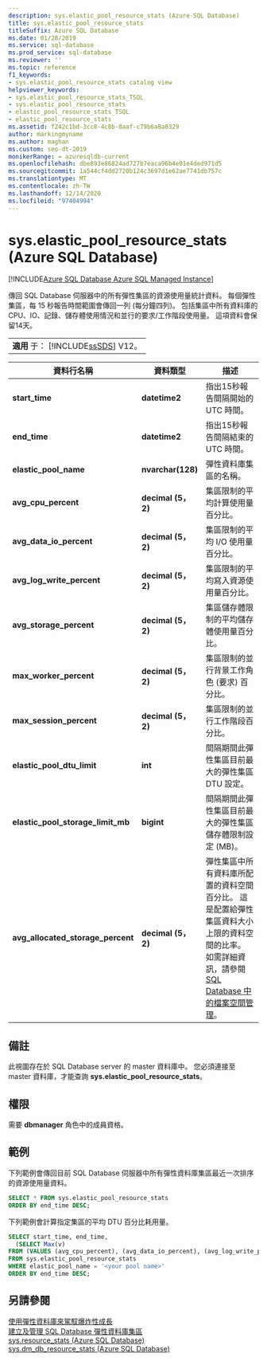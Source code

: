 ```yaml
---
description: sys.elastic_pool_resource_stats (Azure SQL Database)
title: sys.elastic_pool_resource_stats
titleSuffix: Azure SQL Database
ms.date: 01/28/2019
ms.service: sql-database
ms.prod_service: sql-database
ms.reviewer: ''
ms.topic: reference
f1_keywords:
- sys.elastic_pool_resource_stats catalog view
helpviewer_keywords:
- sys.elastic_pool_resource_stats_TSQL
- sys.elastic_pool_resource_stats
- elastic_pool_resource_stats_TSQL
- elastic_pool_resource_stats
ms.assetid: f242c1bd-3cc8-4c8b-8aaf-c79b6a8a0329
author: markingmyname
ms.author: maghan
ms.custom: seo-dt-2019
monikerRange: = azuresqldb-current
ms.openlocfilehash: dbe893e86824ad727b7eaca96b4e01e4ded971d5
ms.sourcegitcommit: 1a544cf4dd2720b124c3697d1e62ae7741db757c
ms.translationtype: MT
ms.contentlocale: zh-TW
ms.lasthandoff: 12/14/2020
ms.locfileid: "97404994"
---
```

# <a name="syselastic_pool_resource_stats-azure-sql-database"></a>sys.elastic_pool_resource_stats (Azure SQL Database)
[!INCLUDE[Azure SQL Database Azure SQL Managed Instance](../../includes/applies-to-version/asdb-asdbmi.md)]

  傳回 SQL Database 伺服器中的所有彈性集區的資源使用量統計資料。 每個彈性集區，每 15 秒報告時間範圍會傳回一列 (每分鐘四列)。 包括集區中所有資料庫的 CPU、IO、記錄、儲存體使用情況和並行的要求/工作階段使用量。 這項資料會保留14天。 
  
||  
|-|  
|**適用** 于：  [!INCLUDE[ssSDS](../../includes/sssds-md.md)] V12。|  
  
|資料行名稱|資料類型|描述|  
|-----------------|---------------|-----------------|  
|**start_time**|**datetime2**|指出15秒報告間隔開始的 UTC 時間。|  
|**end_time**|**datetime2**|指出15秒報告間隔結束的 UTC 時間。|  
|**elastic_pool_name**|**nvarchar(128)**|彈性資料庫集區的名稱。|  
|**avg_cpu_percent**|**decimal (5，2)**|集區限制的平均計算使用量百分比。|  
|**avg_data_io_percent**|**decimal (5，2)**|集區限制的平均 I/O 使用量百分比。|  
|**avg_log_write_percent**|**decimal (5，2)**|集區限制的平均寫入資源使用量百分比。|  
|**avg_storage_percent**|**decimal (5，2)**|集區儲存體限制的平均儲存體使用量百分比。|  
|**max_worker_percent**|**decimal (5，2)**|集區限制的並行背景工作角色 (要求) 百分比。|  
|**max_session_percent**|**decimal (5，2)**|集區限制的並行工作階段百分比。|  
|**elastic_pool_dtu_limit**|**int**|間隔期間此彈性集區目前最大的彈性集區 DTU 設定。|  
|**elastic_pool_storage_limit_mb**|**bigint**|間隔期間此彈性集區目前最大的彈性集區儲存體限制設定 (MB)。|
|**avg_allocated_storage_percent**|**decimal (5，2)**|彈性集區中所有資料庫所配置的資料空間百分比。  這是配置給彈性集區資料大小上限的資料空間的比率。  如需詳細資訊，請參閱[SQL Database 中的檔案空間管理](/azure/sql-database/sql-database-file-space-management)。|  
  
## <a name="remarks"></a>備註

 此視圖存在於 SQL Database server 的 master 資料庫中。 您必須連接至 master 資料庫，才能查詢 **sys.elastic_pool_resource_stats**。  
  
## <a name="permissions"></a>權限

 需要 **dbmanager** 角色中的成員資格。  
  
## <a name="examples"></a>範例

 下列範例會傳回目前 SQL Database 伺服器中所有彈性資料庫集區最近一次排序的資源使用量資料。  
  
```sql
SELECT * FROM sys.elastic_pool_resource_stats
ORDER BY end_time DESC;  
```

 下列範例會計算指定集區的平均 DTU 百分比耗用量。  

```sql
SELECT start_time, end_time,
  (SELECT Max(v)
FROM (VALUES (avg_cpu_percent), (avg_data_io_percent), (avg_log_write_percent)) AS value(v)) AS [avg_DTU_percent]
FROM sys.elastic_pool_resource_stats
WHERE elastic_pool_name = '<your pool name>'
ORDER BY end_time DESC;  
```

## <a name="see-also"></a>另請參閱

 [使用彈性資料庫來駕馭爆炸性成長](/azure/azure-sql/database/elastic-pool-overview)   
 [建立及管理 SQL Database 彈性資料庫集區](/azure/azure-sql/database/elastic-pool-overview)   
 [sys.resource_stats &#40;Azure SQL Database&#41;](../../relational-databases/system-catalog-views/sys-resource-stats-azure-sql-database.md)   
 [sys.dm_db_resource_stats &#40;Azure SQL Database&#41;](../../relational-databases/system-dynamic-management-views/sys-dm-db-resource-stats-azure-sql-database.md)  
  
